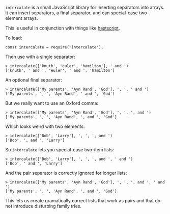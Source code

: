 `intercalate` is a small JavaScript library for inserting separators into arrays.
It can insert separators, a final separator, and can special-case two-element
arrays.

This is useful in conjunction with things like [hastscript][].

[hastscript]: https://github.com/syntax-tree/hastscript

To load:

    const intercalate = require('intercalate');

Then use with a single separator:

    > intercalate(['knuth', 'euler', 'hamilton'], ' and ')
    ['knuth', ' and ', 'euler', ' and ', 'hamilton']

An optional final separator:

    > intercalate(['My parents', 'Ayn Rand', 'God'], ', ', ' and ')
    ['My parents', ', ', 'Ayn Rand', ' and ', 'God']

But we really want to use an Oxford comma:

    > intercalate(['My parents', 'Ayn Rand', 'God'], ', ', ', and ')
    ['My parents', ', ', 'Ayn Rand', ', and ', 'God']

Which looks weird with two elements:

    > intercalate(['Bob', 'Larry'], ', ', ', and ')
    ['Bob', ', and ', 'Larry']

So `intercalate` lets you special-case two-item lists:

    > intercalate(['Bob', 'Larry'], ', ', ', and ', ' and ')
    ['Bob', ' and ', 'Larry']

And the pair separator is correctly ignored for longer lists:

    > intercalate(['My parents', 'Ayn Rand', 'God'], ', ', ', and ', ' and ')
    ['My parents', ', ', 'Ayn Rand', ', and ', 'God']

This lets us create gramatically correct lists that work as pairs and that do
not introduce disturbing family tries.